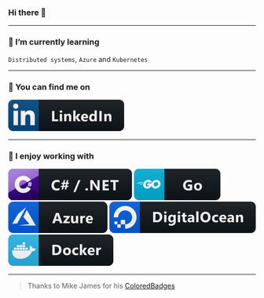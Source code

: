 ### Hi there 👋

---
### 🌱 I’m currently learning

`Distributed systems`, `Azure` and `Kubernetes`

---

### 📢 You can find me on

[![LinkedIn](https://raw.githubusercontent.com/MikeCodesDotNET/ColoredBadges/master/svg/social/linkedin.svg)](https://www.linkedin.com/in/dylanvangils/)

---

### 🚧 I enjoy working with

[![DotNet](https://raw.githubusercontent.com/MikeCodesDotNET/ColoredBadges/master/svg/dev/languages/csharp_dotnet.svg)](https://github.com/dotnet)
[![Go](https://raw.githubusercontent.com/MikeCodesDotNET/ColoredBadges/master/svg/dev/languages/go.svg)](https://github.com/golang)
[![Azure](https://raw.githubusercontent.com/MikeCodesDotNET/ColoredBadges/master/svg/dev/services/azure.svg)](https://azure.com)
[![DigitalOcean](https://raw.githubusercontent.com/MikeCodesDotNET/ColoredBadges/master/svg/dev/services/digitalocean.svg)](https://digitalocean.com)
[![Docker](https://raw.githubusercontent.com/MikeCodesDotNET/ColoredBadges/master/svg/dev/tools/docker.svg)](https://docker.com)

---

> Thanks to Mike James for his [ColoredBadges](https://github.com/MikeCodesDotNET/ColoredBadges)
<!--
**dylanvgils/dylanvgils** is a ✨ _special_ ✨ repository because its `README.md` (this file) appears on your GitHub profile.

Here are some ideas to get you started:

- 🔭 I’m currently working on ...
- 🌱 I’m currently learning ...
- 👯 I’m looking to collaborate on ...
- 🤔 I’m looking for help with ...
- 💬 Ask me about ...
- 📫 How to reach me: ...
- 😄 Pronouns: ...
- ⚡ Fun fact: ...
-->
